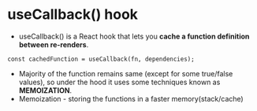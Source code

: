 # useCallback() hook
- useCallback() is a React hook that lets you **cache a function definition between re-renders**.
```
const cachedFunction = useCallback(fn, dependencies);
```
- Majority of the function remains same (except for some true/false values), so under the hood it uses some techniques known as **MEMOIZATION**.
- Memoization - storing the functions in a faster memory(stack/cache)